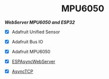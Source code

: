 <h1 align="center">MPU6050</h1>


***WebServer MPU6050 and ESP32***

- [x] Adafruit Unified Sensor
- [x] Adafruit Bus IO
- [x] Adafruit MPU6050
- [x] [ESPAsyncWebServer](https://github.com/me-no-dev/ESPAsyncWebServer/archive/master.zip)
- [x] [AsyncTCP](https://github.com/me-no-dev/AsyncTCP/archive/master.zip)
 
